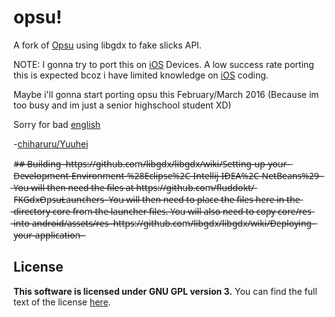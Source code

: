 # opsu!
A fork of [Opsu](https://github.com/itdelatrisu/opsu) using libgdx to fake slicks API.


NOTE: I gonna try to port this on [iOS](https://en.wikipedia.org/wiki/Evil) Devices.
A low success rate porting this is expected bcoz i have limited knowledge on [iOS](https://en.wikipedia.org/wiki/Evil) coding.

Maybe i'll gonna start porting opsu this February/March 2016 (Because im too busy and im just a senior highschool student XD)

Sorry for bad [english](https://en.wikipedia.org/wiki/English_language)

-[chiharuru/Yuuhei](https://www.facebook.com/nandemo.nai01)

#̶#̶ ̶B̶u̶i̶l̶d̶i̶n̶g̶
̶
̶h̶t̶t̶p̶s̶:̶/̶/̶g̶i̶t̶h̶u̶b̶.̶c̶o̶m̶/̶l̶i̶b̶g̶d̶x̶/̶l̶i̶b̶g̶d̶x̶/̶w̶i̶k̶i̶/̶S̶e̶t̶t̶i̶n̶g̶-̶u̶p̶-̶y̶o̶u̶r̶-̶D̶e̶v̶e̶l̶o̶p̶m̶e̶n̶t̶-̶E̶n̶v̶i̶r̶o̶n̶m̶e̶n̶t̶-̶%̶2̶8̶E̶c̶l̶i̶p̶s̶e̶%̶2̶C̶-̶I̶n̶t̶e̶l̶l̶i̶j̶-̶I̶D̶E̶A̶%̶2̶C̶-̶N̶e̶t̶B̶e̶a̶n̶s̶%̶2̶9̶
̶
̶Y̶o̶u̶ ̶w̶i̶l̶l̶ ̶t̶h̶e̶n̶ ̶n̶e̶e̶d̶ ̶t̶h̶e̶ ̶f̶i̶l̶e̶s̶ ̶a̶t̶
̶h̶t̶t̶p̶s̶:̶/̶/̶g̶i̶t̶h̶u̶b̶.̶c̶o̶m̶/̶f̶l̶u̶d̶d̶o̶k̶t̶/̶F̶K̶G̶d̶x̶O̶p̶s̶u̶L̶a̶u̶n̶c̶h̶e̶r̶s̶
̶
̶Y̶o̶u̶ ̶w̶i̶l̶l̶ ̶t̶h̶e̶n̶ ̶n̶e̶e̶d̶ ̶t̶o̶ ̶p̶l̶a̶c̶e̶ ̶t̶h̶e̶ ̶f̶i̶l̶e̶s̶ ̶h̶e̶r̶e̶ ̶i̶n̶ ̶t̶h̶e̶ ̶d̶i̶r̶e̶c̶t̶o̶r̶y̶ ̶c̶o̶r̶e̶ ̶f̶r̶o̶m̶ ̶t̶h̶e̶ ̶l̶a̶u̶n̶c̶h̶e̶r̶ ̶f̶i̶l̶e̶s̶.̶
̶Y̶o̶u̶ ̶w̶i̶l̶l̶ ̶a̶l̶s̶o̶ ̶n̶e̶e̶d̶ ̶t̶o̶ ̶c̶o̶p̶y̶ ̶c̶o̶r̶e̶/̶r̶e̶s̶ ̶i̶n̶t̶o̶ ̶a̶̶̶n̶̶̶d̶̶̶r̶̶̶o̶̶̶i̶̶̶d̶̶̶/̶̶̶a̶̶̶s̶̶̶s̶̶̶e̶̶̶t̶̶̶s̶̶̶/̶̶̶r̶̶̶e̶̶̶s̶̶̶
̶
̶h̶t̶t̶p̶s̶:̶/̶/̶g̶i̶t̶h̶u̶b̶.̶c̶o̶m̶/̶l̶i̶b̶g̶d̶x̶/̶l̶i̶b̶g̶d̶x̶/̶w̶i̶k̶i̶/̶D̶e̶p̶l̶o̶y̶i̶n̶g̶-̶y̶o̶u̶r̶-̶a̶p̶p̶l̶i̶c̶a̶t̶i̶o̶n̶
̶

## License
**This software is licensed under GNU GPL version 3.**
You can find the full text of the license [here](LICENSE).
 
